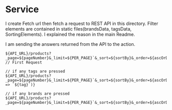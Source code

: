 # Service

I create Fetch url then fetch a request to REST API in this directory. Filter elements are contained in static files(brandsData, tagsData, SortingElements). I explained the reason in the main Readme.

I am sending the answers returned from the API to the action.

```
${API_URL}/products?_page=${pageNumber}&_limit=${PER_PAGE}`&_sort=${sortBy}&_order=${ascOrDesc} // First Request

// if any tags are pressed 
${API_URL}/products?_page=${pageNumber}&_limit=${PER_PAGE}`&_sort=${sortBy}&_order=${ascOrDesc}&tags_like=${tags.map((tag) => `${tag}`)}

// if any brands are pressed
${API_URL}/products?_page=${pageNumber}&_limit=${PER_PAGE}`&_sort=${sortBy}&_order=${ascOrDesc}&manufacturer=${brand}
```